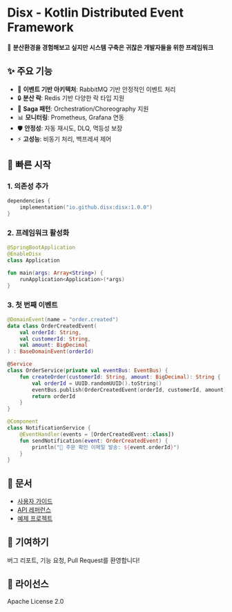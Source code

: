 # Disx - Kotlin Distributed Event Framework

🚀 **분산환경을 경험해보고 싶지만 시스템 구축은 귀찮은 개발자들을 위한 프레임워크**

## ✨ 주요 기능

- 🎯 **이벤트 기반 아키텍처**: RabbitMQ 기반 안정적인 이벤트 처리
- 🔒 **분산 락**: Redis 기반 다양한 락 타입 지원
- 🔄 **Saga 패턴**: Orchestration/Choreography 지원
- 📊 **모니터링**: Prometheus, Grafana 연동
- 🛡️ **안정성**: 자동 재시도, DLQ, 멱등성 보장
- ⚡ **고성능**: 비동기 처리, 백프레셔 제어

## 🚀 빠른 시작

### 1. 의존성 추가

```kotlin
dependencies {
    implementation("io.github.disx:disx:1.0.0")
}
```

### 2. 프레임워크 활성화

```kotlin
@SpringBootApplication
@EnableDisx
class Application

fun main(args: Array<String>) {
    runApplication<Application>(*args)
}
```

### 3. 첫 번째 이벤트

```kotlin
@DomainEvent(name = "order.created")
data class OrderCreatedEvent(
    val orderId: String,
    val customerId: String,
    val amount: BigDecimal
) : BaseDomainEvent(orderId)

@Service
class OrderService(private val eventBus: EventBus) {
    fun createOrder(customerId: String, amount: BigDecimal): String {
        val orderId = UUID.randomUUID().toString()
        eventBus.publish(OrderCreatedEvent(orderId, customerId, amount))
        return orderId
    }
}

@Component
class NotificationService {
    @EventHandler(events = [OrderCreatedEvent::class])
    fun sendNotification(event: OrderCreatedEvent) {
        println("📧 주문 확인 이메일 발송: ${event.orderId}")
    }
}
```

## 📖 문서

- [사용자 가이드](https://disx.io/docs)
- [API 레퍼런스](https://disx.io/api)
- [예제 프로젝트](https://github.com/disx/examples)

## 🤝 기여하기

버그 리포트, 기능 요청, Pull Request를 환영합니다!

## 📄 라이선스

Apache License 2.0